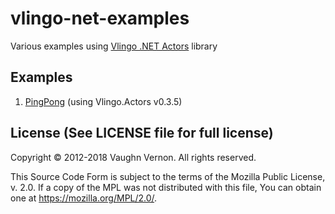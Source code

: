 # vlingo-net-examples
Various examples using [Vlingo .NET Actors](https://github.com/vlingo-net/vlingo-net-actors) library

## Examples
1. [PingPong](https://github.com/vlingo-net/vlingo-net-actors-examples/tree/master/01%20PingPong) (using Vlingo.Actors v0.3.5)


License (See LICENSE file for full license)
-------------------------------------------
Copyright © 2012-2018 Vaughn Vernon. All rights reserved.

This Source Code Form is subject to the terms of the
Mozilla Public License, v. 2.0. If a copy of the MPL
was not distributed with this file, You can obtain
one at https://mozilla.org/MPL/2.0/.
